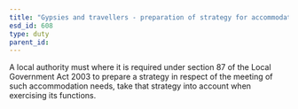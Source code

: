 ```yaml
---
title: "Gypsies and travellers - preparation of strategy for accommodation needs"
esd_id: 608
type: duty
parent_id:  
---
```


A local authority must where it is required under section 87 of the Local Government Act 2003 to prepare a strategy in respect of the meeting of such accommodation needs, take that strategy into account when exercising its functions.

